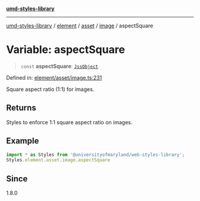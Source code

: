 [**umd-styles-library**](../../../../../../README.md)

***

[umd-styles-library](../../../../../../modules.md) / [element](../../../../../README.md) / [asset](../../../README.md) / [image](../README.md) / aspectSquare

# Variable: aspectSquare

> `const` **aspectSquare**: [`JssObject`](../../../../../../utilities/namespaces/transform/type-aliases/JssObject.md)

Defined in: [element/asset/image.ts:231](https://github.com/UMD-Digital/design-system/blob/ada30a44686a89a90941bbd44a6f156101fc9b44/packages/styles/source/element/asset/image.ts#L231)

Square aspect ratio (1:1) for images.

## Returns

Styles to enforce 1:1 square aspect ratio on images.

## Example

```typescript
import * as Styles from '@universityofmaryland/web-styles-library';
Styles.element.asset.image.aspectSquare
```

## Since

1.8.0
